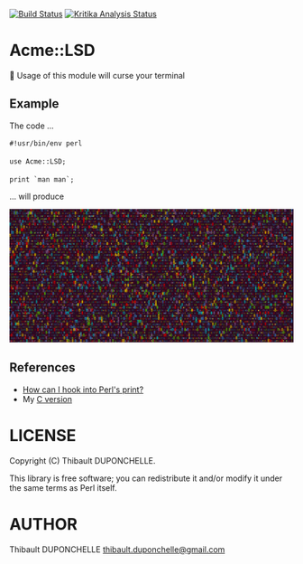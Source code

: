 [![Build Status](https://travis-ci.org/thibaultduponchelle/Acme-LSD.svg?branch=master)](https://travis-ci.org/thibaultduponchelle/Acme-LSD)
[![Kritika Analysis Status](https://kritika.io/users/thibaultduponchelle/repos/7428549952391059/heads/master/status.svg)](https://kritika.io/users/thibaultduponchelle/repos/7428549952391059/heads/master/)

# Acme::LSD
:rainbow: Usage of this module will curse your terminal

## Example

The code ...
```
#!usr/bin/env perl 

use Acme::LSD;

print `man man`;
```

... will produce

![acmelsd](acmelsd.png)

## References
- [How can I hook into Perl's print?](https://stackoverflow.com/questions/387702/how-can-i-hook-into-perls-print/388211#388211)
- My [C version](https://github.com/thibaultduponchelle/lsd)

# LICENSE

Copyright (C) Thibault DUPONCHELLE.

This library is free software; you can redistribute it and/or modify
it under the same terms as Perl itself.

# AUTHOR

Thibault DUPONCHELLE <thibault.duponchelle@gmail.com>
